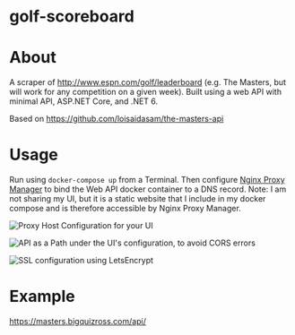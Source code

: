 # golf-scoreboard

# About
A scraper of http://www.espn.com/golf/leaderboard (e.g. The Masters, but will work for any competition on a given week). Built using a web API with minimal API, ASP.NET Core, and .NET 6.

Based on https://github.com/loisaidasam/the-masters-api

# Usage
Run using `docker-compose up` from a Terminal. Then configure [Nginx Proxy Manager](https://github.com/NginxProxyManager) to bind the Web API docker container to a DNS record.
Note: I am not sharing my UI, but it is a static website that I include in my docker compose and is therefore accessible by Nginx Proxy Manager.

![Proxy Host Configuration for your UI](https://user-images.githubusercontent.com/5255084/162196260-47fe4eb2-5e56-45f7-ac35-252b8f0f2cef.png)

![API as a Path under the UI's configuration, to avoid CORS errors](https://user-images.githubusercontent.com/5255084/162196263-93607daa-3494-41a7-a2b5-8e700bcfbbda.png)

![SSL configuration using LetsEncrypt](https://user-images.githubusercontent.com/5255084/162196267-2964821b-a070-4ed6-8672-944aca7d2d54.png)

# Example
https://masters.bigquizross.com/api/
